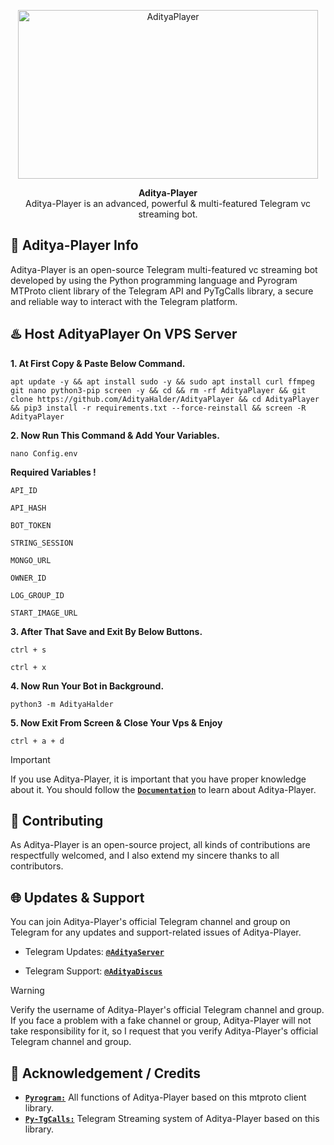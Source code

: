 <p align="center">
<a href="https://github.com/AdityaHalder/vcbot"><img src="https://graph.org/file/918101d0ad6b1207e6201.png" height="270" width="480" alt="AdityaPlayer"/></a>
</p>

<p align="center">
<b>Aditya-Player</b><br/>
Aditya-Player is an advanced, powerful & multi-featured Telegram vc streaming bot.
</p>

<h2>🤖 Aditya-Player Info</h2>
<p title="Aditya-Player">Aditya-Player is an open-source Telegram multi-featured vc streaming bot developed by using the Python programming language and Pyrogram MTProto client library of the Telegram API and PyTgCalls library, a secure and reliable way to interact with the Telegram platform.</p>


<h2>♨️ Host AdityaPlayer On VPS Server</h2>


**1. At First Copy & Paste Below Command.**

```apt update -y && apt install sudo -y && sudo apt install curl ffmpeg git nano python3-pip screen -y && cd && rm -rf AdityaPlayer && git clone https://github.com/AdityaHalder/AdityaPlayer && cd AdityaPlayer && pip3 install -r requirements.txt --force-reinstall && screen -R AdityaPlayer```


**2. Now Run This Command & Add Your Variables.**

```nano Config.env```


**Required Variables !**

`API_ID`

`API_HASH`

`BOT_TOKEN`

`STRING_SESSION`

`MONGO_URL`

`OWNER_ID`

`LOG_GROUP_ID`

`START_IMAGE_URL`


**3. After That Save and Exit By Below Buttons.**

```ctrl + s```

```ctrl + x```


**4. Now Run Your Bot in Background.**

```python3 -m AdityaHalder```


**5. Now Exit From Screen & Close Your Vps & Enjoy**

```ctrl + a + d```


> [!IMPORTANT]
> If you use Aditya-Player, it is important that you have proper knowledge about it. You should follow the [**`Documentation`**](https://t.me/adityaserver) to learn about Aditya-Player.

<h2>🤝 Contributing</h2>
<p title="Contributing">As Aditya-Player is an open-source project, all kinds of contributions are respectfully welcomed, and I also extend my sincere thanks to all contributors.</p>

<h2>🌐 Updates & Support</h2>
<p title="Support">You can join Aditya-Player's official Telegram channel and group on Telegram for any updates and support-related issues of Aditya-Player.</p>

- Telegram Updates: [**`@AdityaServer`**](https://t.me/adityaserver)

- Telegram Support: [**`@AdityaDiscus`**](https://t.me/adityadiscus)
> [!WARNING]  
> Verify the username of Aditya-Player's official Telegram channel and group. If you face a problem with a fake channel or group, Aditya-Player will not take responsibility for it, so I request that you verify Aditya-Player's official Telegram channel and group.


<h2>📑 Acknowledgement / Credits</h2>

- [**`Pyrogram:`**](https://github.com/pyrogram) All functions of Aditya-Player based on this mtproto client library.
- [**`Py-TgCalls:`**](https://github.com/py-tgcalls) Telegram Streaming system of Aditya-Player based on this library.
